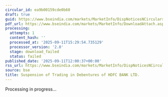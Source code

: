 ```yaml
---
circular_id: ea9b00159cde0b60
draft: true
guid: https://www.bseindia.com/markets/MarketInfo/DispNoticesNCirculars.aspx?Noticeid={752A33BE-EB45-49C7-926E-79BAA32A38F6}&noticeno=20250911-45&dt=09/11/2025&icount=45&totcount=86&flag=0
pdf_url: https://www.bseindia.com/markets/MarketInfo/DownloadAttach.aspx?id=20250911-45&attachedId=
processing:
  attempts: 1
  content_hash: ''
  processed_at: '2025-09-11T15:29:54.735129'
  processor_version: '2.0'
  stage: download_failed
  status: failed
published_date: '2025-09-11T12:00:37+00:00'
rss_url: https://www.bseindia.com/markets/MarketInfo/DispNoticesNCirculars.aspx?Noticeid={752A33BE-EB45-49C7-926E-79BAA32A38F6}&noticeno=20250911-45&dt=09/11/2025&icount=45&totcount=86&flag=0
source: bse
title: Suspension of Trading in Debentures of HDFC BANK LTD.
---
```


Processing in progress...